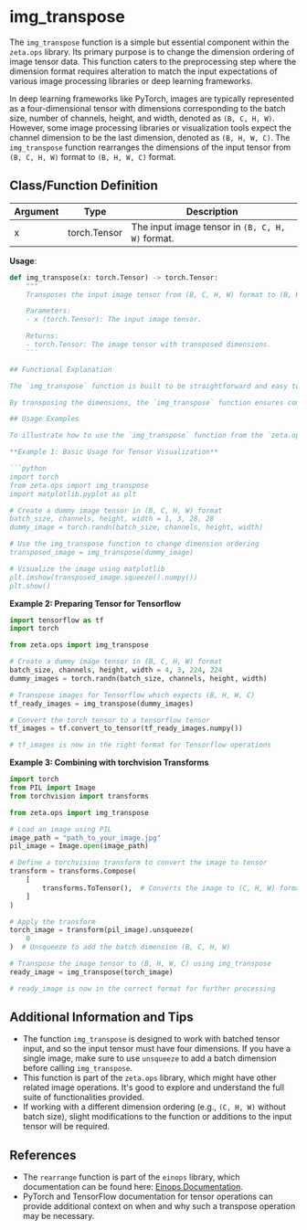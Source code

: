 # img_transpose

The `img_transpose` function is a simple but essential component within the `zeta.ops` library. Its primary purpose is to change the dimension ordering of image tensor data. This function caters to the preprocessing step where the dimension format requires alteration to match the input expectations of various image processing libraries or deep learning frameworks.

In deep learning frameworks like PyTorch, images are typically represented as a four-dimensional tensor with dimensions corresponding to the batch size, number of channels, height, and width, denoted as `(B, C, H, W)`. However, some image processing libraries or visualization tools expect the channel dimension to be the last dimension, denoted as `(B, H, W, C)`. The `img_transpose` function rearranges the dimensions of the input tensor from `(B, C, H, W)` format to `(B, H, W, C)` format.

## Class/Function Definition

| Argument | Type          | Description                                  |
|----------|---------------|----------------------------------------------|
| x        | torch.Tensor  | The input image tensor in `(B, C, H, W)` format. |

**Usage**:
```python
def img_transpose(x: torch.Tensor) -> torch.Tensor:
    """
    Transposes the input image tensor from (B, C, H, W) format to (B, H, W, C) format.

    Parameters:
    - x (torch.Tensor): The input image tensor.

    Returns:
    - torch.Tensor: The image tensor with transposed dimensions.
    ```

## Functional Explanation

The `img_transpose` function is built to be straightforward and easy to use. It leverages the `rearrange` function, which is a part of the `einops` library, to perform dimension rearrangement efficiently. This transformation is often necessary before displaying images using visualization libraries or for further image processing tasks that require the channel dimension at the end.

By transposing the dimensions, the `img_transpose` function ensures compatibility with libraries that expect the channel-last format (such as `matplotlib` for visualization or `tensorflow` which uses channel-lasts by default).

## Usage Examples

To illustrate how to use the `img_transpose` function from the `zeta.ops` library, let’s walk through three comprehensive examples.

**Example 1: Basic Usage for Tensor Visualization**

```python
import torch
from zeta.ops import img_transpose
import matplotlib.pyplot as plt

# Create a dummy image tensor in (B, C, H, W) format
batch_size, channels, height, width = 1, 3, 28, 28
dummy_image = torch.randn(batch_size, channels, height, width)

# Use the img_transpose function to change dimension ordering
transposed_image = img_transpose(dummy_image)

# Visualize the image using matplotlib
plt.imshow(transposed_image.squeeze().numpy())
plt.show()
```

**Example 2: Preparing Tensor for Tensorflow**

```python
import tensorflow as tf
import torch

from zeta.ops import img_transpose

# Create a dummy image tensor in (B, C, H, W) format
batch_size, channels, height, width = 4, 3, 224, 224
dummy_images = torch.randn(batch_size, channels, height, width)

# Transpose images for Tensorflow which expects (B, H, W, C)
tf_ready_images = img_transpose(dummy_images)

# Convert the torch tensor to a tensorflow tensor
tf_images = tf.convert_to_tensor(tf_ready_images.numpy())

# tf_images is now in the right format for Tensorflow operations
```

**Example 3: Combining with torchvision Transforms**

```python
import torch
from PIL import Image
from torchvision import transforms

from zeta.ops import img_transpose

# Load an image using PIL
image_path = "path_to_your_image.jpg"
pil_image = Image.open(image_path)

# Define a torchvision transform to convert the image to tensor
transform = transforms.Compose(
    [
        transforms.ToTensor(),  # Converts the image to (C, H, W) format
    ]
)

# Apply the transform
torch_image = transform(pil_image).unsqueeze(
    0
)  # Unsqueeze to add the batch dimension (B, C, H, W)

# Transpose the image tensor to (B, H, W, C) using img_transpose
ready_image = img_transpose(torch_image)

# ready_image is now in the correct format for further processing
```

## Additional Information and Tips

- The function `img_transpose` is designed to work with batched tensor input, and so the input tensor must have four dimensions. If you have a single image, make sure to use `unsqueeze` to add a batch dimension before calling `img_transpose`.
- This function is part of the `zeta.ops` library, which might have other related image operations. It's good to explore and understand the full suite of functionalities provided.
- If working with a different dimension ordering (e.g., `(C, H, W)` without batch size), slight modifications to the function or additions to the input tensor will be required.

## References

- The `rearrange` function is part of the `einops` library, which documentation can be found here: [Einops Documentation](https://einops.rocks/).
- PyTorch and TensorFlow documentation for tensor operations can provide additional context on when and why such a transpose operation may be necessary.
